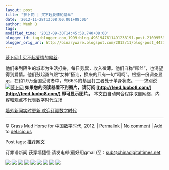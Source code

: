 ```yaml
---
layout: post
title: "萝卜网 | 买不起爱情的屌丝"
date: '2012-11-28T13:08:00.001+08:00'
author: Wenh Q
tags:
modified_time: '2013-09-30T14:45:58.740+08:00'
blogger_id: tag:blogger.com,1999:blog-4961947611491238191.post-210995535966050628
blogger_orig_url: http://binaryware.blogspot.com/2012/11/blog-post_4427.html
---
```


[萝卜网
|
买不起爱情的屌丝](http://feedproxy.google.com/~r/chinagfwblog/~3/SXCTzTmgEC0/):


他们来到陌生的城市为生活打拼，每日劳累，收入微薄。他们自称“屌丝”，也渴望得到爱情。他们鼓起勇气跟“女神”搭讪，换来的只有一句“呵呵”。根据一份调查显示，在约1.9万全国受访者中，有66%的基层打工者处于单身状态。——求别说
[![萝卜网](http://hu.luo.bo/files/2012/11/23/1dc936ffe017f7523a60bd6dc4d321ac.jpg "萝卜网")](http://hu.luo.bo/files/2012/11/23/1dc936ffe017f7523a60bd6dc4d321ac.jpg "萝卜网")
**如果您的阅读器看不到图片，请订阅
[http://feed.luobo8.com/](http://feed.luobo8.com/) 即可显示图片。**
本文由自动聚合程序取自网络，内容和观点不代表数字时代立场

[墙外新闻实时更新 欢迎订阅数字时代](http://eepurl.com/msuvD)









* * * * *

© Grass Mud Horse for [中国数字时代](https://mycdtweb.info/chinese),
2012. |
[Permalink](https://mycdtweb.info/chinese/2012/11/%e8%90%9d%e5%8d%9c%e7%bd%91-%e4%b9%b0%e4%b8%8d%e8%b5%b7%e7%88%b1%e6%83%85%e7%9a%84%e5%b1%8c%e4%b8%9d/)
|
[No
comment](https://mycdtweb.info/chinese/2012/11/%e8%90%9d%e5%8d%9c%e7%bd%91-%e4%b9%b0%e4%b8%8d%e8%b5%b7%e7%88%b1%e6%83%85%e7%9a%84%e5%b1%8c%e4%b8%9d/#comments)
|
Add to
[del.icio.us](http://del.icio.us/post?url=https://mycdtweb.info/chinese/2012/11/%e8%90%9d%e5%8d%9c%e7%bd%91-%e4%b9%b0%e4%b8%8d%e8%b5%b7%e7%88%b1%e6%83%85%e7%9a%84%e5%b1%8c%e4%b8%9d/&title=%E8%90%9D%E5%8D%9C%E7%BD%91%20%7C%20%E4%B9%B0%E4%B8%8D%E8%B5%B7%E7%88%B1%E6%83%85%E7%9A%84%E5%B1%8C%E4%B8%9D)


Post tags:
[推荐网文](https://mycdtweb.info/chinese/tag/%e6%8e%a8%e8%8d%90%e7%bd%91%e6%96%87/?category=10466)

订靠谱新闻 获穿墙捷径
请发电邮(最好用gmail)至：sub@chinadigitaltimes.net



[![](http://feeds.feedburner.com/~ff/chinagfwblog?d=yIl2AUoC8zA)](http://feeds.feedburner.com/~ff/chinagfwblog?a=SXCTzTmgEC0:eBBSUaf4bJs:yIl2AUoC8zA)
[![](http://feeds.feedburner.com/~ff/chinagfwblog?i=SXCTzTmgEC0:eBBSUaf4bJs:-BTjWOF_DHI)](http://feeds.feedburner.com/~ff/chinagfwblog?a=SXCTzTmgEC0:eBBSUaf4bJs:-BTjWOF_DHI)
[![](http://feeds.feedburner.com/~ff/chinagfwblog?i=SXCTzTmgEC0:eBBSUaf4bJs:F7zBnMyn0Lo)](http://feeds.feedburner.com/~ff/chinagfwblog?a=SXCTzTmgEC0:eBBSUaf4bJs:F7zBnMyn0Lo)
[![](http://feeds.feedburner.com/~ff/chinagfwblog?i=SXCTzTmgEC0:eBBSUaf4bJs:V_sGLiPBpWU)](http://feeds.feedburner.com/~ff/chinagfwblog?a=SXCTzTmgEC0:eBBSUaf4bJs:V_sGLiPBpWU)
[![](http://feeds.feedburner.com/~ff/chinagfwblog?d=qj6IDK7rITs)](http://feeds.feedburner.com/~ff/chinagfwblog?a=SXCTzTmgEC0:eBBSUaf4bJs:qj6IDK7rITs)
[![](http://feeds.feedburner.com/~ff/chinagfwblog?d=l6gmwiTKsz0)](http://feeds.feedburner.com/~ff/chinagfwblog?a=SXCTzTmgEC0:eBBSUaf4bJs:l6gmwiTKsz0)
[![](http://feeds.feedburner.com/~ff/chinagfwblog?i=SXCTzTmgEC0:eBBSUaf4bJs:gIN9vFwOqvQ)](http://feeds.feedburner.com/~ff/chinagfwblog?a=SXCTzTmgEC0:eBBSUaf4bJs:gIN9vFwOqvQ)
[![](http://feeds.feedburner.com/~ff/chinagfwblog?d=TzevzKxY174)](http://feeds.feedburner.com/~ff/chinagfwblog?a=SXCTzTmgEC0:eBBSUaf4bJs:TzevzKxY174)
![](http://feeds.feedburner.com/~r/chinagfwblog/~4/SXCTzTmgEC0)

